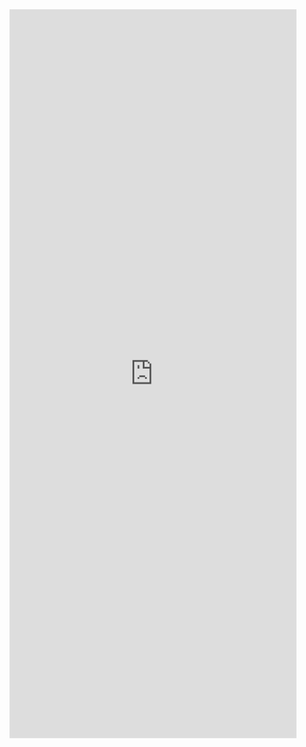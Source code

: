 
<iframe src="https://onedrive.live.com/embed?cid=A1F25107FCBF0FE1&resid=A1F25107FCBF0FE1%213681&authkey=ALCVZ_IccnmCMoA&em=2" width = "100%" height = "1280px" frameborder="0" scrolling = "no"></iframe>
